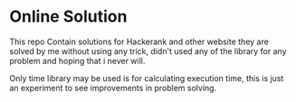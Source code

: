 # Online Solution
This repo Contain solutions for Hackerank and other website they are  solved by me without using any trick, didn't used any of the library for any problem and hoping that i never will. 

Only time library may be used is for calculating execution time, this is just an experiment to see improvements in problem solving.
